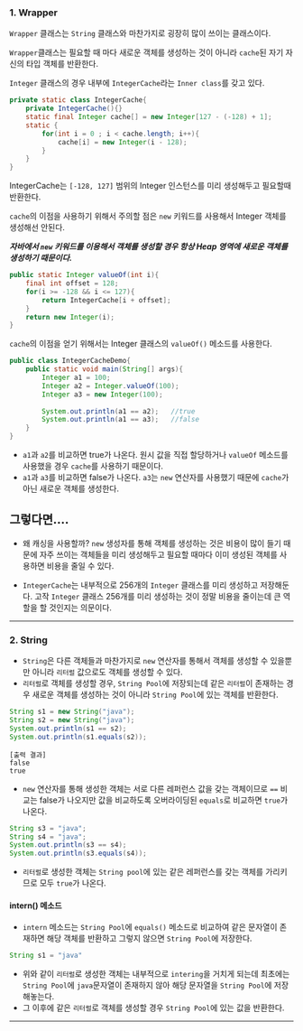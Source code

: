 ### 1. Wrapper

`Wrapper` 클래스는 `String` 클래스와 마찬가지로 굉장히 많이 쓰이는 클래스이다.

`Wrapper`클래스는 필요할 때 마다 새로운 객체를 생성하는 것이 아니라 `cache`된 자기 자신의 타입 객체를 반환한다.



`Integer` 클래스의 경우 내부에 `IntegerCache`라는 `Inner class`를 갖고 있다.

```java
private static class IntegerCache{
    private IntegerCache(){}
    static final Integer cache[] = new Integer[127 - (-128) + 1];
    static {
        for(int i = 0 ; i < cache.length; i++){
            cache[i] = new Integer(i - 128);
        }
    }
}
```

IntegerCache는 `[-128, 127]` 범위의 Integer 인스턴스를 미리 생성해두고 필요할때 반환한다.

`cache`의 이점을 사용하기 위해서 주의할 점은 `new` 키워드를 사용해서 Integer 객체를 생성해선 안된다.

***자바에서 `new` 키워드를 이용해서 객체를 생성할 경우 항상 Heap 영역에 새로운 객체를 생성하기 때문이다.***



```java
public static Integer valueOf(int i){
    final int offset = 128;
    for(i >= -128 && i <= 127){
        return IntegerCache[i + offset];
    }
    return new Integer(i);
}
```

`cache`의 이점을 얻기 위해서는 Integer 클래스의 `valueOf()` 메소드를 사용한다.



```java
public class IntegerCacheDemo{
    public static void main(String[] args){
        Integer a1 = 100;
        Integer a2 = Integer.valueOf(100);
        Integer a3 = new Integer(100);
        
        System.out.println(a1 == a2);	//true
        System.out.println(a1 == a3);	//false
    }
}
```

- `a1`과 `a2`를 비교하면 true가 나온다. 원시 값을 직접 할당하거나 `valueOf` 메소드를 사용했을 경우 `cache`를 사용하기 때문이다.
- `a1`과 `a3`를 비교하면  false가 나온다. `a3`는 `new` 연산자를 사용했기 때문에 `cache`가 아닌 새로운 객체를 생성한다.



## 그렇다면....

- 왜 캐싱을 사용할까? `new` 생성자를 통해 객체를 생성하는 것은 비용이 많이 들기 때문에 자주 쓰이는 객체들을 미리 생성해두고 필요할 때마다 이미 생성된 객체를 사용하면 비용을 줄일 수 있다.

- `IntegerCache`는 내부적으로 256개의 `Integer` 클래스를 미리 생성하고 저장해둔다. 고작 `Integer` 클래스 256개를 미리 생성하는 것이 정말 비용을 줄이는데 큰 역할을 할 것인지는 의문이다.



---

### 2. String

- `String`은 다른 객체들과 마찬가지로 `new` 연산자를 통해서 객체를 생성할 수 있을뿐만 아니라 `리터럴` 값으로도 객체를 생성할 수 있다.
- `리터럴`로 객체를 생성할 경우, `String Pool`에 저장되는데 같은 `리터럴`이 존재하는 경우 새로운 객체를 생성하는 것이 아니라 `String Pool`에 있는 객체를 반환한다.

```java
String s1 = new String("java");
String s2 = new String("java");
System.out.println(s1 == s2);
System.out.println(s1.equals(s2));
```

```
[출력 결과]
false
true
```

- `new` 연산자를 통해 생성한 객체는 서로 다른 레퍼런스 값을 갖는 객체이므로 `==` 비교는 false가 나오지만 값을 비교하도록 오버라이딩된 `equals`로 비교하면 `true`가 나온다.

```java
String s3 = "java";
String s4 = "java";
System.out.println(s3 == s4);
System.out.println(s3.equals(s4));
```

- `리터럴`로 생성한 객체는 `String pool`에 있는 같은 레퍼런스를 갖는 객체를 가리키므로 모두 `true`가 나온다.

#### intern() 메소드

- `intern` 메소드는 `String Pool`에 `equals()` 메소드로 비교하여 같은 문자열이 존재하면 해당 객체를 반환하고 그렇지 않으면 `String Pool`에 저장한다.

```java
String s1 = "java"
```

- 위와 같이 `리터럴`로 생성한 객체는 내부적으로 `intering`을 거치게 되는데 최초에는 `String Pool`에 `java`문자열이 존재하지 않아 해당 문자열을 `String Pool`에 저장해놓는다.
- 그 이후에 같은 `리터럴`로 객체를 생성할 경우 `String Pool`에 있는 값을 반환한다.



---